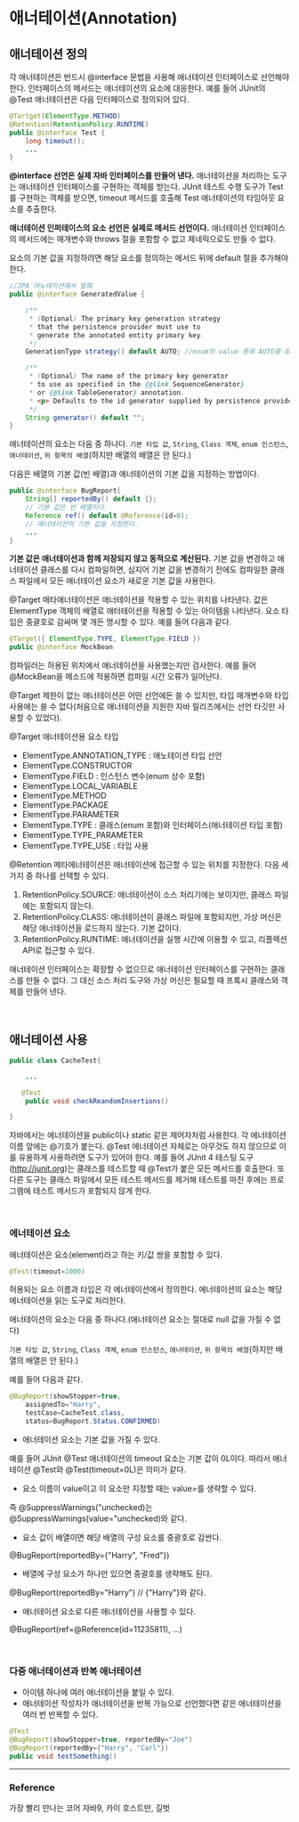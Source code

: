 # 애너테이션(Annotation)

## 애너테이션 정의

각 애너테이션은 반드시 @interface 문법을 사용해 애너테이션 인터페이스로 선언해야 한다. 인터페이스의 메서드는 애너테이션의 요소에 대응한다. 예를 들어 JUnit의 @Test 애너테이션은 다음 인터페이스로 정의되어 있다.

```java
@Tartget(ElementType.METHOD)
@Retention(RetentionPolicy.RUNTIME)
public @interface Test {
    long timeout();
    ...
}
```

**@interface 선언은 실제 자바 인터페이스를 만들어 낸다.** 애너테이션을 처리하는 도구는 애너테이션 인터페이스를 구현하는 객체를 받는다. JUnit 테스트 수행 도구가 Test를 구현하는 객체를 받으면, timeout 메서드를 호출해 Test 애너테이션의 타임아웃 요소를 추출한다.

**애너테이션 인퍼테이스의 요소 선언은 실제로 메서드 선언이다.** 애너테이션 인터페이스의 메서드에는 매개변수와 throws 절을 포함할 수 없고 제네릭으로도 만들 수 없다.

요소의 기본 값을 지정하려면 해당 요소를 정의하는 메서드 뒤에 default 절을 추가해야 한다.

```java
//JPA 어노테이션에서 발췌
public @interface GeneratedValue {

    /**
     * (Optional) The primary key generation strategy
     * that the persistence provider must use to
     * generate the annotated entity primary key.
     */
    GenerationType strategy() default AUTO; //enum의 value 중에 AUTO를 default 값으로

    /**
     * (Optional) The name of the primary key generator
     * to use as specified in the {@link SequenceGenerator} 
     * or {@link TableGenerator} annotation.
     * <p> Defaults to the id generator supplied by persistence provider.
     */
    String generator() default "";
}
```

애너테이션의 요소는 다음 중 하나다. `기본 타입 값`, `String`, `Class 객체`, `enum 인스턴스`, `애너테이션`, `위 항목의 배열`(하지만 배열의 배열은 안 된다.)

다음은 배열의 기본 값(빈 배열)과 애너테이션의 기본 값을 지정하는 방법이다.

```java
public @interface BugReport{
    String[] reportedBy() default {};
    // 기본 값은 빈 배열이다.
    Reference ref() default @Reference(id=0);
    // 애너테이션의 기본 값을 지정한다.
    ...
}
```

**기본 값은 애너테이션과 함께 저장되지 않고 동적으로 계산된다.** 기본 값을 변경하고 애너테이션 클래스를 다시 컴파일하면, 심지어 기본 값을 변경하기 전에도 컴파일한 클래스 파일에서 모든 애너테이션 요소가 새로운 기본 값을 사용한다.

@Target 매타애너테이션은 애너테이션을 적용할 수 있는 위치를 나타낸다. 값은 ElementType 객체의 배열로 애터테이션을 적용할 수 있는 아이템을 나타낸다. 요소 타입은 중괄호로 감싸며 몇 개든 명시할 수 있다. 예를 들어 다음과 같다.

```java
@Target({ ElementType.TYPE, ElementType.FIELD })
public @interface MockBean
```

컴파일러는 허용된 위치에서 애너테이션을 사용했는지만 검사한다. 예를 들어 @MockBean을 메소드에 적용하면 컴파일 시간 오류가 일어난다.

@Target 제한이 없는 애너테이션은 어떤 선언에든 쓸 수 있지만, 타입 매개변수와 타입 사용에는 쓸 수 없다(처음으로 애너테이션을 지원한 자바 릴리즈에서는 선언 타깃만 사용할 수 있었다).

@Target 애너테이션용 요소 타입

- ElementType.ANNOTATION_TYPE : 애노테이션 타입 선언
- ElementType.CONSTRUCTOR
- ElementType.FIELD : 인스턴스 변수(enum 상수 포함)
- ElementType.LOCAL_VARIABLE
- ElementType.METHOD
- ElementType.PACKAGE
- ElementType.PARAMETER
- ElementType.TYPE : 클래스(enum 포함)와 인터페이스(애너테이션 타입 포함)
- ElementType.TYPE_PARAMETER
- ElementType.TYPE_USE : 타입 사용

@Retention 메타에너테이션은 애너테이션에 접근할 수 있는 위치를 지정한다. 다음 세 가지 중 하나를 선택할 수 있다.

1. RetentionPolicy.SOURCE: 애너테이션이 소스 처리기에는 보이지만, 클래스 파일에는 포함되지 않는다.
2. RetentionPolicy.CLASS: 애너테이션이 클래스 파일에 포함되지만, 가상 머신은 해당 애너테이션을 로드하지 않는다. 기본 값이다.
3. RetentionPolicy.RUNTIME: 애너테이션을 실행 시간에 이용할 수 있고, 리플렉션 API로 접근할 수 있다.

애너테이션 인터페이스는 확장할 수 없으므로 애너테이션 인터페이스를 구현하는 클래스를 만들 수 없다. 그 대신 소스 처리 도구와 가상 머신은 필요할 때 프록시 클래스와 객체를 만들어 낸다.

<br>

## 애너테이션 사용

```java
public class CacheTest{

    ...

   @Test
    public void checkReandomInsertions()

}
```

 자바에서는 에너테이션을 public이나 static 같은 제어자처럼 사용한다. 각 에너테이션 이름 앞에는 @기호가 붙는다. @Test 에너테이션 자체로는 아무것도 하지 않으므로 이를 유용하게 사용하려면 도구가 있어야 한다. 예를 들어 JUnit 4 테스팅 도구(http://junit.org)는 클래스를 테스트할 때 @Test가 붙은 모든 메서드를 호출한다. 또 다른 도구는 클래스 파일에서 모든 테스트 메서드를 제거해 테스트를 마친 후에는 프로그램에 테스트 메서드가 포함되지 않게 한다.

<br>

### 에너테이션 요소

에너테이션은 요소(element)라고 하는 키/값 쌍을 포함할 수 있다.

```java
@Test(timeout=1000)
```

허용되는 요소 이름과 타입은 각 에너테이션에서 정의한다. 에너테이션의 요소는 해당 에너테이션을 읽는 도구로 처리한다.

애너테이션의 요소는 다음 중 하나다.(애너테이션 요소는 절대로 null 값을 가질 수 없다)

`기본 타입 값`, `String`, `Class 객체`, `enum 인스턴스`, `애너테이션`, `위 항목의 배열`(하지만 배열의 배열은 안 된다.)

예를 들어 다음과 같다.

```java
@BugReport(showStopper=true,
    assignedTo="Harry",
    testCase=CacheTest.class,
    status=BugReport.Status.CONFIRMED)
```

- 애너테이션 요소는 기본 값을 가질 수 있다.

예를 들어 JUnit @Test 애너테이션의 timeout 요소는 기본 값이 0L이다. 따라서 애너테이션 @Test와 @Test(timeout=0L)은 의미가 같다.

- 요소 이름이 value이고 이 요소만 지정할 때는 value=를 생략할 수 있다.

즉 @SuppressWarnings("unchecked)는 @SuppressWarnings(value="unchecked)와 같다.

- 요소 값이 배열이면 해당 배열의 구성 요소를 중괄호로 감싼다.

@BugReport(reportedBy={"Harry", "Fred"})

- 배열에 구성 요소가 하나만 있으면 중괄호를 생략해도 된다.

@BugReport(reportedBy="Harry") // {"Harry"}와 같다.

- 애너테이션 요소로 다른 애너테이션을 사용할 수 있다.

@BugReport(ref=@Reference(id=11235811), ...)

<br>

### 다중 애너테이션과 반복 애너테이션

- 아이템 하나에 여러 애너테이션을 붙일 수 있다.
- 애너테이션 작성자가 애너테이션을 반복 가능으로 선언했다면 같은 애너테이션을 여러 번 반복할 수 있다.

```java
@Test
@BugReport(showStopper=true, reportedBy="Joe")
@BugReport(reportedBy={"Harry", "Carl"})
public void testSomething()
```

---

### Reference

가장 빨리 만나는 코어 자바9, 카이 호스트만, 길벗
